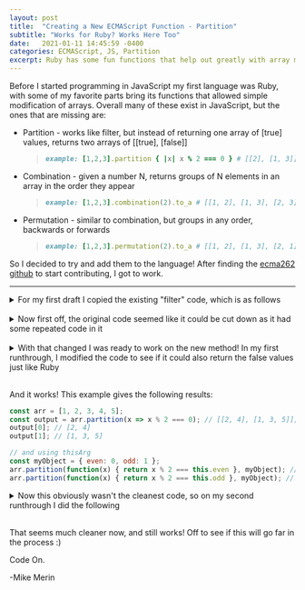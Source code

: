 ```yaml
---
layout: post
title:  "Creating a New ECMAScript Function - Partition"
subtitle: "Works for Ruby? Works Here Too"
date:   2021-01-11 14:45:59 -0400
categories: ECMAScript, JS, Partition
excerpt: Ruby has some fun functions that help out greatly with array manipulation. Why can't JS share in the fun?
---
```

Before I started programming in JavaScript my first language was Ruby, with some of my favorite parts bring its functions that allowed simple modification of arrays. Overall many of these exist in JavaScript, but the ones that are missing are:

* Partition - works like filter, but instead of returning one array of [true] values, returns two arrays of [[true], [false]]

    > ```ruby
    > example: [1,2,3].partition { |x| x % 2 === 0 } # [[2], [1, 3]]
    > ```

* Combination - given a number N, returns groups of N elements in an array in the order they appear

    > ```ruby
    > example: [1,2,3].combination(2).to_a # [[1, 2], [1, 3], [2, 3]]
    > ```

* Permutation - similar to combination, but groups in any order, backwards or forwards
    > ```ruby
    > example: [1,2,3].permutation(2).to_a # [[1, 2], [1, 3], [2, 1], [2, 3], [3, 1], [3, 2]]
    > ```

So I decided to try and add them to the language! After finding the [ecma262 github](https://github.com/tc39/ecma262/) to start contributing, I got to work.

<hr />

<details><summary>For my first draft I copied the existing "filter" code, which is as follows </summary>

```js
if (!Array.prototype.filter){
    Array.prototype.filter = function(func, thisArg) {
        'use strict';
        if ( ! ((typeof func === 'function') && this) )
            throw new TypeError();

        var len = this.length >>> 0,
            res = new Array(len), // preallocate array
            t = this, c = 0, i = -1;

        var kValue;
        if (thisArg === undefined){
        while (++i !== len){
            // checks to see if the key was set
            if (i in this){
            kValue = t[i]; // in case t is changed in callback
            if (func(t[i], i, t)){
                res[c++] = kValue;
            }
            }
        }
        }
        else{
        while (++i !== len){
            // checks to see if the key was set
            if (i in this){
            kValue = t[i];
            if (func.call(thisArg, t[i], i, t)){
                res[c++] = kValue;
            }
            }
        }
        }

        res.length = c; // shrink down array to proper size
        return res;
    };
}
```
</details>

<br/>

<details><summary>Now first off, the original code seemed like it could be cut down as it had some repeated code in it</summary>

```js
if (!Array.prototype.partition){
    Array.prototype.filters = function(func, thisArg) {
        'use strict';
        if ( ! ((typeof func === 'function') && this) )
            throw new TypeError();

        var len = this.length >>> 0,
            res = new Array(len), // preallocate array
            t = this, c = 0, i = -1;

        var kValue;
        while (++i !== len){
            // checks to see if the key was set
            if (i in this){
                kValue = t[i]; // in case t is changed in callback
                if (
                    (thisArg === undefined && func(t[i], i, t)) ||
                    func.call(thisArg, t[i], i, t)
                ) {
                    res[c++] = kValue;
                }
            }
        }

        res.length = c; // shrink down array to proper size
        return res;
    };
}
```

</details>

<br>

<details><summary>With that changed I was ready to work on the new method! In my first runthrough, I modified the code to see if it could  also return the false values just like Ruby</summary>

```js
if (!Array.prototype.partition){
    Array.prototype.partition = function(func, thisArg) {
        'use strict';
        if ( ! ((typeof func === 'function') && this) )
            throw new TypeError();

        var len = this.length >>> 0,
            resTrue = new Array(len), // preallocate True array
            resFalse = new Array(len), // preallocate False array
            t = this, cT = 0, cF = 0, i = -1;

        var kValue;
        while (++i !== len){
            // checks to see if the key was set
            if (i in this){
                kValue = t[i]; // in case t is changed in callback
                if (
                    (thisArg === undefined && func(t[i], i, t)) ||
                    func.call(thisArg, t[i], i, t)
                ) {
                    resTrue[cT++] = kValue;
                } else {
                    resFalse[cF++] = kValue;
                }
            }
        }

        resTrue.length = cT; // shrink down array to proper size
        resFalse.length = cF; // shrink down array to proper size
        return [resTrue, resFalse];
    };
}
```
</details>

<br/>

And it works! This example gives the following results:

```js
const arr = [1, 2, 3, 4, 5];
const output = arr.partition(x => x % 2 === 0); // [[2, 4], [1, 3, 5]];
output[0]; // [2, 4]
output[1]; // [1, 3, 5]

// and using thisArg
const myObject = { even: 0, odd: 1 };
arr.partition(function(x) { return x % 2 === this.even }, myObject); // [[2, 4], [1, 3, 5]];
arr.partition(function(x) { return x % 2 === this.odd }, myObject); // [[1, 3, 5], [2, 4]];
```

<details><summary>Now this obviously wasn't the cleanest code, so on my second runthrough I did the following</summary>

```js
if (!Array.prototype.partition){
    Array.prototype.partition = function(func, thisArg) {
        'use strict';
        if ( ! ((typeof func === 'function') && this) )
            throw new TypeError();

        var len = this.length >>> 0,
            res = [new Array(len), new Array(len)], // preallocate True and False arrays
            t = this, c = [0, 0], i = -1;

        var kValue;
        while (++i !== len){
            // checks to see if the key was set
            if (i in this){
                kValue = t[i]; // in case t is changed in callback
                const pos = (thisArg === undefined && func(t[i], i, t)) || func.call(thisArg, t[i], i, t) ? 0 : 1;
                res[pos][c[pos]++] = kValue;
            }
        }

        res[0].length = c[0]; // shrink down array to proper size
        res[1].length = c[1]; // shrink down array to proper size
        return res;
    };
}
```
</details>

<br/>

That seems much cleaner now, and still works! Off to see if this will go far in the process :)

Code On.

-Mike Merin
